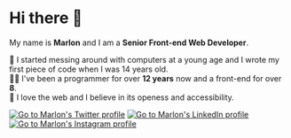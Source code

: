 # Hi there 👋
My name is **Marlon** and I am a **Senior Front-end Web Developer**.

💾 I started messing around with computers at a young age and I wrote my first piece of code when I was 14 years old.  
👨‍💻 I've been a programmer for over **12 years** now and a front-end for over **8**.  
💙 I love the web and I believe in its openess and accessibility.  

<!-- Social media badges -->
[![Go to Marlon's Twitter profile](https://img.shields.io/badge/twitter-%231DA1F2.svg?&style=for-the-badge&logo=twitter&logoColor=white)](https://www.twitter.com/marlonmarcello)
[![Go to Marlon's LinkedIn profile](https://img.shields.io/badge/linkedin-%230077B5.svg?&style=for-the-badge&logo=linkedin&logoColor=white)](https://www.linkedin.com/in/marlonmarcello/?locale=en_US)
[![Go to Marlon's Instagram profile](https://img.shields.io/badge/instagram-%23E4405F.svg?&style=for-the-badge&logo=instagram&logoColor=white)](https://www.instagram.com/marlonmarcello/)
